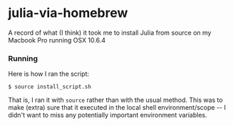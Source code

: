 julia-via-homebrew
==================

A record of what (I think) it took me to install Julia from source on my Macbook Pro running OSX 10.6.4

### Running
Here is how I ran the script:

```
$ source install_script.sh
```

That is, I ran it with `source` rather than with the usual method. This was to make (extra) sure that it executed in the local shell environment/scope -- I didn't want to miss any potentially important environment variables.


